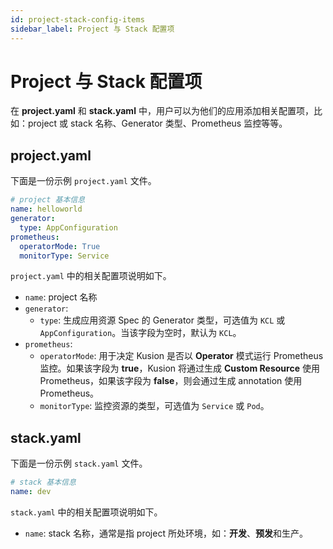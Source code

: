 ```yaml
---
id: project-stack-config-items
sidebar_label: Project 与 Stack 配置项
---
```

# Project 与 Stack 配置项

在 **project.yaml** 和 **stack.yaml** 中，用户可以为他们的应用添加相关配置项，比如：project 或 stack 名称、Generator 类型、Prometheus 监控等等。

## project.yaml

下面是一份示例 `project.yaml` 文件。

```yaml
# project 基本信息
name: helloworld
generator:
  type: AppConfiguration
prometheus:
  operatorMode: True
  monitorType: Service
```

`project.yaml` 中的相关配置项说明如下。

- `name`: project 名称
- `generator`: 
    - `type`: 生成应用资源 Spec 的 Generator 类型，可选值为 `KCL` 或 `AppConfiguration`。当该字段为空时，默认为 `KCL`。
- `prometheus`: 
    - `operatorMode`: 用于决定 Kusion 是否以 **Operator** 模式运行 Prometheus 监控。如果该字段为 **true**，Kusion 将通过生成 **Custom Resource** 使用 Prometheus，如果该字段为 **false**，则会通过生成 annotation 使用 Prometheus。
    - `monitorType`: 监控资源的类型，可选值为 `Service` 或 `Pod`。

## stack.yaml

下面是一份示例 `stack.yaml` 文件。

```yaml
# stack 基本信息
name: dev
```

`stack.yaml` 中的相关配置项说明如下。

- `name`: stack 名称，通常是指 project 所处环境，如：**开发**、**预发**和生产。
